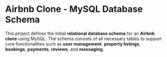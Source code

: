 # Airbnb Clone - MySQL Database Schema

This project defines the initial **relational database schema** for an **Airbnb clone** using MySQL. The schema consists of all necessary tables to support core functionalities such as **user management**, **property listings**, **bookings**, **payments**, **reviews**, and **messaging**.


